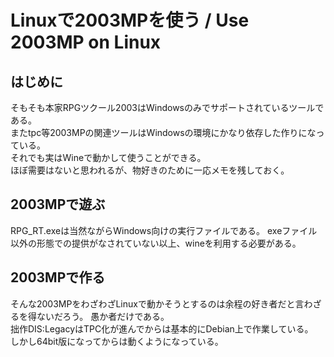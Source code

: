 # Linuxで2003MPを使う / Use 2003MP on Linux  
## はじめに  
そもそも本家RPGツクール2003はWindowsのみでサポートされているツールである。  
またtpc等2003MPの関連ツールはWindowsの環境にかなり依存した作りになっている。  
それでも実はWineで動かして使うことができる。  
ほぼ需要はないと思われるが、物好きのために一応メモを残しておく。  
  
## 2003MPで遊ぶ
 RPG_RT.exeは当然ながらWindows向けの実行ファイルである。
 exeファイル以外の形態での提供がなされていない以上、wineを利用する必要がある。

 
## 2003MPで作る
そんな2003MPをわざわざLinuxで動かそうとするのは余程の好き者だと言わざるを得ないだろう。
愚か者だけである。  
拙作DIS:LegacyはTPC化が進んでからは基本的にDebian上で作業している。  
しかし64bit版になってからは動くようになっている。
